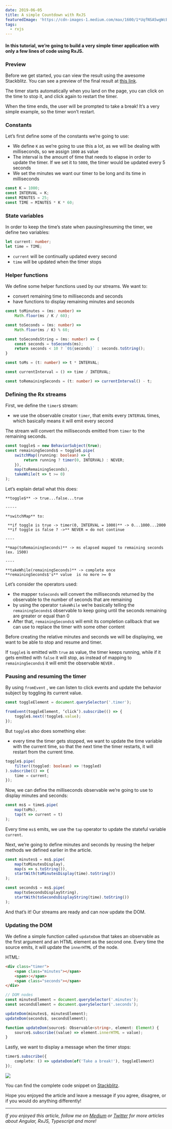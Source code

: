 ```yaml
---
date: 2019-06-05
title: A simple Countdown with RxJS
featuredImage: 'https://cdn-images-1.medium.com/max/1600/1*UqfNSA5wgWcEXphLsBXuUg.gif'
tags:
  - rxjs
---
```


#### In this tutorial, we’re going to build a very simple timer application with only a few lines of code using RxJS.

### Preview

Before we get started, you can view the result using the awesome Stackblitz. You can see a preview of the final result at [this link](https://medium.com/r/?url=https%3A%2F%2Frxjs-rajp6s.stackblitz.io).

The timer starts automatically when you land on the page, you can click on the time to stop it, and click again to restart the timer. 

When the time ends, the user will be prompted to take a break! It’s a very simple example, so the timer won’t restart.

### Constants

Let’s first define some of the constants we’re going to use:

*   We define `K` as we’re going to use this a lot, as we will be dealing with milliseconds, so we assign `1000` as value
*   The interval is the amount of time that needs to elapse in order to update the timer. If we set it to `5000`, the timer would be updated every 5 seconds
*   We set the minutes we want our timer to be long and its time in milliseconds

```typescript
const K = 1000;
const INTERVAL = K;
const MINUTES = 25;
const TIME = MINUTES * K * 60;
````

### State variables

In order to keep the time’s state when pausing/resuming the timer, we define two variables:

```typescript
let current: number;
let time = TIME;
```

*   `current` will be continually updated every second
*   `time` will be updated when the timer stops

### Helper functions

We define some helper functions used by our streams. We want to:

*   convert remaining time to milliseconds and seconds
*   have functions to display remaining minutes and seconds

```typescript
const toMinutes = (ms: number) =>
    Math.floor(ms / K / 60);

const toSeconds = (ms: number) =>
    Math.floor(ms / K) % 60;

const toSecondsString = (ms: number) => {
    const seconds = toSeconds(ms);
    return seconds < 10 ? `0${seconds}` : seconds.toString();
}

const toMs = (t: number) => t * INTERVAL;

const currentInterval = () => time / INTERVAL;

const toRemainingSeconds = (t: number) => currentInterval() - t;
```

### Defining the Rx streams

First, we define the `timer$` stream: 

*   we use the observable creator `timer`, that emits every `INTERVAL` times, which basically means it will emit every second

The stream will convert the milliseconds emitted from `timer` to the remaining seconds.

```typescript
const toggle$ = new BehaviorSubject(true);
const remainingSeconds$ = toggle$.pipe(
    switchMap((running: boolean) => {
        return running ? timer(0, INTERVAL) : NEVER;
    }),
    map(toRemainingSeconds),
    takeWhile(t => t >= 0)
);
```

Let’s explain detail what this does:

```
**toggle$** -> true...false...true

-----

**switchMap** to:

 **if toggle is true -> timer(0, INTERVAL = 1000)** -> 0...1000...2000
 **if toggle is false ? ->** NEVER = do not continue

----

**map(toRemainingSeconds)** -> ms elapsed mapped to remaining seconds (ex. 1500)

----

**takeWhile(remainingSeconds)** -> complete once **remainingSeconds$'s** value  is no more >= 0
```

Let’s consider the operators used:

*   the mapper `toSeconds` will convert the milliseconds returned by the observable to the number of seconds that are remaining
*   by using the operator `takeWhile` we’re basically telling the `remainingSeconds$` observable to keep going until the seconds remaining are greater or equal than 0
*   After that, `remainingSeconds$` will emit its completion callback that we can use to replace the timer with some other content

Before creating the relative minutes and seconds we will be displaying, we want to be able to stop and resume and timer. 

If `toggle$` is emitted with `true` as value, the timer keeps running, while if it gets emitted with `false` it will stop, as instead of mapping to `remainingSeconds$` it will emit the observable `NEVER` .

### Pausing and resuming the timer

By using `fromEvent` , we can listen to click events and update the behavior subject by toggling its current value.

```typescript
const toggleElement = document.querySelector('.timer');

fromEvent(toggleElement, ‘click’).subscribe(() => {
    toggle$.next(!toggle$.value);
});
```

But `toggle$` also does something else: 

*   every time the timer gets stopped, we want to update the time variable with the current time, so that the next time the timer restarts, it will restart from the current time.

```typescript
toggle$.pipe(
    filter((toggled: boolean) => !toggled)
).subscribe(() => {
    time = current;
});
```

Now, we can define the milliseconds observable we’re going to use to display minutes and seconds: 

```typescript
const ms$ = time$.pipe(
    map(toMs),
    tap(t => current = t)
);
```

Every time `ms$` emits, we use the `tap` operator to update the stateful variable `current`.

Next, we’re going to define minutes and seconds by reusing the helper methods we defined earlier in the article.

```typescript
const minutes$ = ms$.pipe(
    map(toMinutesDisplay),
    map(s => s.toString()),
    startWith(toMinutesDisplay(time).toString())
);

const seconds$ = ms$.pipe(
    map(toSecondsDisplayString),
    startWith(toSecondsDisplayString(time).toString())
);
```

And that’s it! Our streams are ready and can now update the DOM.

### Updating the DOM

We define a simple function called `updateDom` that takes an observable as the first argument and an HTML element as the second one. Every time the source emits, it will update the `innerHTML` of the node.

HTML:

```html
<div class="timer">
    <span class="minutes"></span>
    <span>:</span>
    <span class="seconds"></span>
</div>
```

```typescript
// DOM nodes
const minutesElement = document.querySelector('.minutes');
const secondsElement = document.querySelector('.seconds');

updateDom(minutes$, minutesElement);
updateDom(seconds$, secondsElement);

function updateDom(source$: Observable<string>, element: Element) {
    source$.subscribe((value) => element.innerHTML = value);
}
```

Lastly, we want to display a message when the timer stops:

```typescript
timer$.subscribe({
    complete: () => updateDom(of('Take a break!'), toggleElement)
});
```

![](https://cdn-images-1.medium.com/max/1600/1*viwakc1HIU6SKXtrXgTLPw.gif)

You can find the complete code snippet on [Stackblitz](https://medium.com/r/?url=https%3A%2F%2Fstackblitz.com%2Fedit%2Frxjs-rajp6s%3Ffile%3Dindex.ts).

Hope you enjoyed the article and leave a message if you agree, disagree, or if you would do anything differently!

* * *

_If you enjoyed this article, follow me on_ [_Medium_](https://medium.com/@.gc) _or_ [_Twitter_](https://medium.com/r/?url=https%3A%2F%2Ftwitter.com%2Fhome) _for more articles about Angular, RxJS, Typescript and more!_
